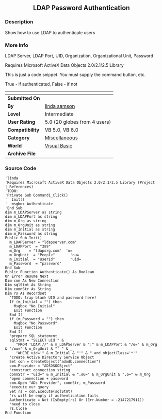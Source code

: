 ﻿<div align="center">

## LDAP Password Authentication


</div>

### Description

Show how to use LDAP to authenticate users
 
### More Info
 
LDAP Server, LDAP Port, UID, Organization, Organizational Unit, Password

Requires Microsoft ActiveX Data Objects 2.0/2.1/2.5 Library

This is just a code snippet. You must supply the command button, etc.

True - if authenticated, False - if not


<span>             |<span>
---                |---
**Submitted On**   |
**By**             |[linda samson](https://github.com/Planet-Source-Code/PSCIndex/blob/master/ByAuthor/linda-samson.md)
**Level**          |Intermediate
**User Rating**    |5.0 (20 globes from 4 users)
**Compatibility**  |VB 5\.0, VB 6\.0
**Category**       |[Miscellaneous](https://github.com/Planet-Source-Code/PSCIndex/blob/master/ByCategory/miscellaneous__1-1.md)
**World**          |[Visual Basic](https://github.com/Planet-Source-Code/PSCIndex/blob/master/ByWorld/visual-basic.md)
**Archive File**   |[](https://github.com/Planet-Source-Code/linda-samson-ldap-password-authentication__1-37354/archive/master.zip)





### Source Code

```
'linda
'Requires Microsoft ActiveX Data Objects 2.0/2.1/2.5 Library (Project | References)
'TODO:
'Private Sub Command1_Click()
'  Init()
'  msgbox Authenticate
'End Sub
dim m_LDAPServer as string
dim m_LDAPPort as string
dim m_Org as string
dim m_OrgUnit as string
dim m_Initial as string
dim m_Password as string
Public Sub Init()
  m_LDAPServer = "ldapserver.com"
  m_LDAPPort  = "389"
  m_Org    = "ldaporg.com"	'o=
  m_OrgUnit  = "People"       'ou=
  m_Initial  = "userId"       'uid=
  m_Password  = "password"
End Sub
Public Function Authenticate() As Boolean
On Error Resume Next
Dim con As New Connection
Dim sqlStmt As String
Dim connStr As String
Dim rs As Recordset
  'TODO: trap blank UID and password here!
  If (m_Initial = "") then
    Msgbox "No Initial"
    Exit Function
  End If
  if (m_Password = "") then
    Msgbox "No Password"
    Exit Function
  End If
  'prepare SQL statement
  sqlStmt = "SELECT uid " & _
     "FROM 'LDAP://" & m_LDAPServer & ":" & m_LDAPPort & "/o=" & m_Org & "/ou=" & m_OrgUnit & "' " & _
     "WHERE uid='" & m_Initial & "'" & " and objectClass='*'"
  'create Active Directory Service Object
  Set con = CreateObject("adodb.connection")
  con.Provider = "ADSDSOOBject"
  'construct connection string
  connStr = "uid=" & m_Initial & ",ou=" & m_OrgUnit & ",o=" & m_Org
  'open connection + password
  con.Open "ADs Provider", connStr, m_Password
  'execute our query
  Set rs = con.Execute(sqlStmt)
  'rs will be empty if authentication fails
  Authenticate = Not (IsEmpty(rs) Or (Err.Number = -2147217911))
  'need to close
  rs.Close
End Function
```

